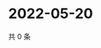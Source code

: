 # 2022-05-20

共 0 条

<!-- BEGIN WEIBO -->
<!-- 最后更新时间 Fri May 20 2022 03:05:38 GMT+0800 (China Standard Time) -->

<!-- END WEIBO -->
